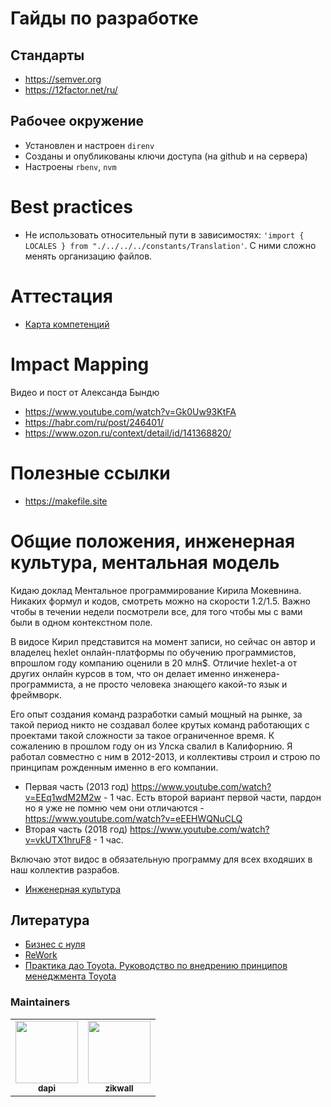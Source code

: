 # Гайды по разработке

## Стандарты

* https://semver.org
* https://12factor.net/ru/

## Рабочее окружение

* Установлен и настроен `direnv`
* Созданы и опубликованы ключи доступа (на github и на сервера)
* Настроены `rbenv`, `nvm`

# Best practices

* Не использовать относительный пути в зависимостях: `'import { LOCALES } from "./../../../constants/Translation'`. С ними сложно менять организацию файлов.


# Аттестация

* [Карта компетенций](https://docs.google.com/spreadsheets/d/1Tn6utgODiPzc0Z6y_llOYFuxs-kAnD00roAnPkPL2Kc/edit?usp=sharing)

# Impact Mapping

Видео и пост от Александа Бындю

* https://www.youtube.com/watch?v=Gk0Uw93KtFA
* https://habr.com/ru/post/246401/
* https://www.ozon.ru/context/detail/id/141368820/

# Полезные ссылки

* https://makefile.site

# Общие положения, инженерная культура, ментальная модель

Кидаю доклад  Ментальное программирование Кирила Мокевнина. Никаких формул и кодов, смотреть можно на скорости 1.2/1.5. Важно чтобы в течении недели посмотрели все, для того чтобы мы с вами были в одном контекстном поле.

В видосе Кирил представится на момент записи, но сейчас он автор и владелец hexlet онлайн-платформы по обучению программистов,  впрошлом году компанию оценили в 20 млн$. Отличие hexlet-а от других онлайн курсов в том, что он делает именно инженера-программиста, а не просто человека знающего какой-то язык и фреймворк.

Его опыт создания команд разработки самый мощный на рынке, за такой период никто не создавал более крутых команд работающих с проектами такой сложности за такое ограниченное время. К сожалению в прошлом году он из Улска свалил в Калифорнию. Я работал совместно с ним в 2012-2013, и коллективы строил и строю по принципам рожденным именно в его компании. 

* Первая часть (2013  год) https://www.youtube.com/watch?v=EEq1wdM2M2w - 1 час. Есть второй вариант первой части, пардон но я уже не помню чем они отличаются -  https://www.youtube.com/watch?v=eEEHWQNuCLQ
* Вторая часть (2018 год) https://www.youtube.com/watch?v=vkUTX1hruF8 - 1 час.

Включаю этот видос в обязательную программу для всех входяших в наш коллектив разрабов.

* [Инженерная культура](https://www.youtube.com/watch?v=W7GlELjRODw)

## Литература

* [Бизнес с нуля](https://www.litres.ru/erik-ris/biznes-s-nulya-metod-lean-startup-dlya-bystrogo-testirovaniya-ide/)
* [ReWork](https://www.mann-ivanov-ferber.ru/books/luchiernoctar/rework1/)
* [Практика дао Toyota. Руководство по внедрению принципов менеджмента Toyota](https://www.ozon.ru/context/detail/id/142621871/)

### Maintainers

<table>
<tr>
<td align="center">
<img src="https://avatars1.githubusercontent.com/u/31139?s=460&v=4" width="100px;" alt=""/>
<br /><sub><b>dapi</b></sub></a><br />
</td>
<td align="center">
<img src="https://avatars1.githubusercontent.com/u/23422968?s=460&u=668229465690637b50f6581df0fa9918d7fb6c1e&v=4" width="100px;" alt=""/>
<br /><sub><b>zikwall</b></sub></a><br />
</td>
</tr>
</table>
